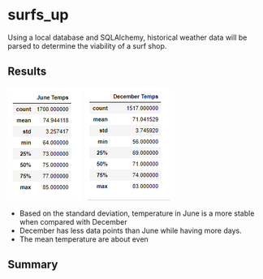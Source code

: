 # __surfs_up__
Using a local database and SQLAlchemy, historical weather data will be parsed to determine the viability of a surf shop.
## Results
![June.PNG](https://github.com/JasonWilliams88/surfs_up/blob/main/June.PNG)
![December.PNG](https://github.com/JasonWilliams88/surfs_up/blob/main/December.PNG)

- Based on the standard deviation, temperature in June is a more stable when compared with December
- December has less data points than June while having more days.
- The mean temperature are about even 


## Summary
